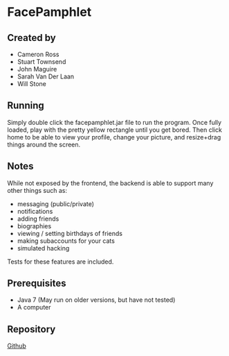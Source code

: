 FacePamphlet
============
Created by
------------
* Cameron Ross
* Stuart Townsend
* John Maguire
* Sarah Van Der Laan
* Will Stone

Running
------------

Simply double click the facepamphlet.jar file to run the program. Once fully loaded, play with the pretty yellow rectangle until you get bored.
Then click home to be able to view your profile, change your picture, and resize+drag things around the screen.

Notes
------------
While not exposed by the frontend, the backend is able to support many other things such as:

* messaging (public/private)
* notifications
* adding friends
* biographies
* viewing / setting birthdays of friends
* making subaccounts for your cats
* simulated hacking

Tests for these features are included.

Prerequisites
------------
* Java 7 (May run on older versions, but have not tested)
* A computer

Repository
------------
[Github]( https://github.com/teamtwo/facepamphlet )